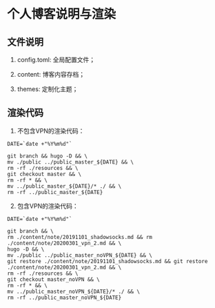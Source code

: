 # 个人博客说明与渲染



## 文件说明

1. config.toml: 全局配置文件；

2. content: 博客内容存档；

3. themes: 定制化主题；



## 渲染代码

1. 不包含VPN的渲染代码：

```
DATE=`date +"%Y%m%d"`

git branch && hugo -D && \
mv ./public ../public_master_${DATE} && \
rm -rf ./resources && \
git checkout master && \
rm -rf * && \
mv ../public_master_${DATE}/* ./ && \
rm -rf ../public_master_${DATE}
```


2. 包含VPN的渲染代码：

```
DATE=`date +"%Y%m%d"`

git branch && \
rm ./content/note/20191101_shadowsocks.md && rm ./content/note/20200301_vpn_2.md && \
hugo -D && \
mv ./public ../public_master_noVPN_${DATE} && \
git restore ./content/note/20191101_shadowsocks.md && git restore ./content/note/20200301_vpn_2.md && \
rm -rf ./resources && \
git checkout master_noVPN && \
rm -rf * && \
mv ../public_master_noVPN_${DATE}/* ./ && \
rm -rf ../public_master_noVPN_${DATE}
```
